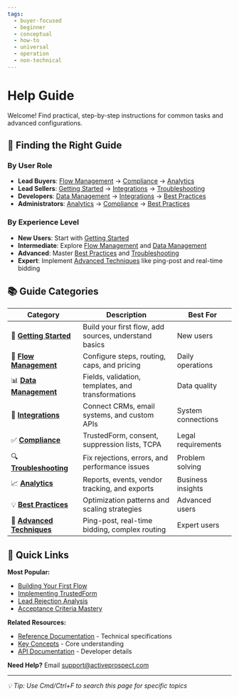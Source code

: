 ```yaml
---
tags:
  - buyer-focused
  - beginner
  - conceptual
  - how-to
  - universal
  - operation
  - non-technical
---
```


# Help Guide

Welcome! Find practical, step-by-step instructions for common tasks and advanced configurations.

## 🎯 Finding the Right Guide

### By User Role
- **Lead Buyers**: [Flow Management](./flow-management/) → [Compliance](./compliance/) → [Analytics](./analytics/)
- **Lead Sellers**: [Getting Started](./getting-started/) → [Integrations](./integrations/) → [Troubleshooting](./troubleshooting/)
- **Developers**: [Data Management](./data-management/) → [Integrations](./integrations/) → [Best Practices](./best-practices/)
- **Administrators**: [Analytics](./analytics/) → [Compliance](./compliance/) → [Best Practices](./best-practices/)

### By Experience Level
- **New Users**: Start with [Getting Started](./getting-started/)
- **Intermediate**: Explore [Flow Management](./flow-management/) and [Data Management](./data-management/)
- **Advanced**: Master [Best Practices](./best-practices/) and [Troubleshooting](./troubleshooting/)
- **Expert**: Implement [Advanced Techniques](./advanced/) like ping-post and real-time bidding

## 📚 Guide Categories

| Category | Description | Best For |
|----------|-------------|----------|
| 🚀 **[Getting Started](./getting-started/)** | Build your first flow, add sources, understand basics | New users |
| 🔄 **[Flow Management](./flow-management/)** | Configure steps, routing, caps, and pricing | Daily operations |
| 📊 **[Data Management](./data-management/)** | Fields, validation, templates, and transformations | Data quality |
| 🔌 **[Integrations](./integrations/)** | Connect CRMs, email systems, and custom APIs | System connections |
| ✅ **[Compliance](./compliance/)** | TrustedForm, consent, suppression lists, TCPA | Legal requirements |
| 🔍 **[Troubleshooting](./troubleshooting/)** | Fix rejections, errors, and performance issues | Problem solving |
| 📈 **[Analytics](./analytics/)** | Reports, events, vendor tracking, and exports | Business insights |
| 💡 **[Best Practices](./best-practices/)** | Optimization patterns and scaling strategies | Advanced users |
| 🚀 **[Advanced Techniques](./advanced/)** | Ping-post, real-time bidding, complex routing | Expert users |

## 🚀 Quick Links

**Most Popular:**
- [Building Your First Flow](./getting-started/building-your-first-flow.md)
- [Implementing TrustedForm](./compliance/implementing-trustedform.md)
- [Lead Rejection Analysis](./troubleshooting/lead-rejection-analysis.md)
- [Acceptance Criteria Mastery](./flow-management/acceptance-criteria.md)

**Related Resources:**
- [Reference Documentation](../reference/) - Technical specifications
- [Key Concepts](../introduction/key-concepts-overview.md) - Core understanding
- [API Documentation](../reference/integrations.md) - Developer details

**Need Help?** Email support@activeprospect.com

---

*💡 Tip: Use Cmd/Ctrl+F to search this page for specific topics*